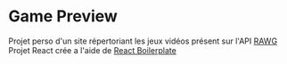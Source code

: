 # Game Preview #

Projet perso d'un site répertoriant les jeux vidéos présent sur l'API [RAWG](https://rawg.io/apidocs) </br>
Projet React crée a l'aide de [React Boilerplate](https://www.reactboilerplate.com/)
